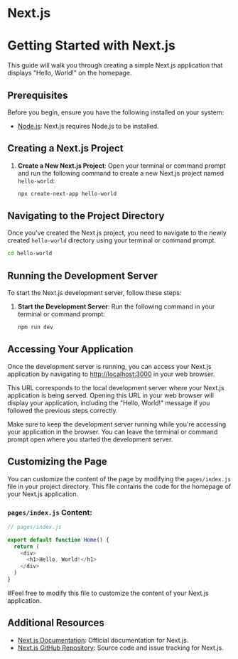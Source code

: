 # Next.js
# Getting Started with Next.js

This guide will walk you through creating a simple Next.js application that displays "Hello, World!" on the homepage.

## Prerequisites

Before you begin, ensure you have the following installed on your system:

- [Node.js](https://nodejs.org/): Next.js requires Node.js to be installed.

## Creating a Next.js Project

1. **Create a New Next.js Project**: Open your terminal or command prompt and run the following command to create a new Next.js project named `hello-world`:

   ```bash
   npx create-next-app hello-world
## Navigating to the Project Directory

Once you've created the Next.js project, you need to navigate to the newly created `hello-world` directory using your terminal or command prompt.

```bash
cd hello-world
```
## Running the Development Server

To start the Next.js development server, follow these steps:

1. **Start the Development Server**: Run the following command in your terminal or command prompt:

   ```bash
   npm run dev
   ```
## Accessing Your Application

Once the development server is running, you can access your Next.js application by navigating to [http://localhost:3000](http://localhost:3000) in your web browser.

This URL corresponds to the local development server where your Next.js application is being served. Opening this URL in your web browser will display your application, including the "Hello, World!" message if you followed the previous steps correctly.

Make sure to keep the development server running while you're accessing your application in the browser. You can leave the terminal or command prompt open where you started the development server.
## Customizing the Page

You can customize the content of the page by modifying the `pages/index.js` file in your project directory. This file contains the code for the homepage of your Next.js application.

### `pages/index.js` Content:

```javascript
// pages/index.js

export default function Home() {
  return (
    <div>
      <h1>Hello, World!</h1>
    </div>
  )
}
```
#Feel free to modify this file to customize the content of your Next.js application.
## Additional Resources

- [Next.js Documentation](https://nextjs.org/docs): Official documentation for Next.js.
- [Next.js GitHub Repository](https://github.com/vercel/next.js): Source code and issue tracking for Next.js.

